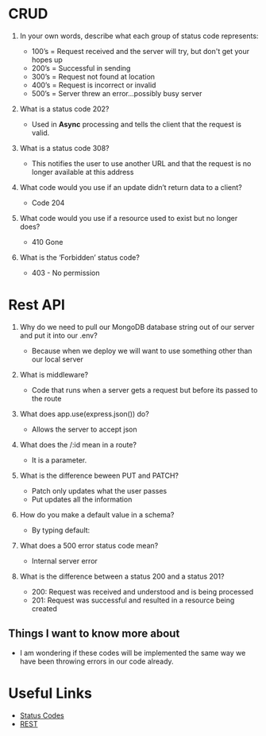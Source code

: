 # CRUD

1. In your own words, describe what each group of status code represents:
   - 100’s = Request received and the server will try, but don't get your hopes up
   - 200’s = Successful in sending
   - 300’s = Request not found at location
   - 400’s = Request is incorrect or invalid
   - 500’s = Server threw an error...possibly busy server

2. What is a status code 202?

    - Used in **Async** processing and tells the client that the request is valid.

3. What is a status code 308?

    - This notifies the user to use another URL and that the request is no longer available at this address

4. What code would you use if an update didn’t return data to a client?

    - Code 204

5. What code would you use if a resource used to exist but no longer does?

    - 410 Gone

6. What is the ‘Forbidden’ status code?

    - 403 - No permission

# Rest API

1. Why do we need to pull our MongoDB database string out of our server and put it into our .env?

    - Because when we deploy we will want to use something other than our local server

2. What is middleware?

    - Code that runs when a server gets a request but before its passed to the route

3. What does app.use(express.json()) do?

    - Allows the server to accept json

4. What does the /:id mean in a route?

    - It is a parameter.

5. What is the difference beween PUT and PATCH?

    - Patch only updates what the user passes
    - Put updates all the information

6. How do you make a default value in a schema?

    - By typing default:

7. What does a 500 error status code mean?

    - Internal server error

8. What is the difference between a status 200 and a status 201?

    - 200: Request was received and understood and is being processed
    - 201: Request was successful and resulted in a resource being created

## Things I want to know more about

- I am wondering if these codes will be implemented the same way we have been throwing errors in our code already.

# Useful Links

- [Status Codes](https://www.moesif.com/blog/technical/api-design/Which-HTTP-Status-Code-To-Use-For-Every-CRUD-App/)
- [REST](https://www.youtube.com/channel/UCFbNIlppjAuEX4znoulh0Cw)